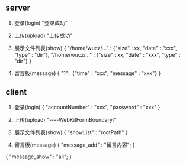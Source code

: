 ## server
1. 登录(login)
"登录成功"

2. 上传(upload)
"上传成功"

3. 展示文件列表(show)
{
    "/home/wucz/..." : {"size" : xx, "date" : "xxx", "type" : "dir"},
    "/home/wucz/..." : {"size" : xx, "date" : "xxx", "type" : "dir"}
}

4. 留言板(message)
{
    "1" : {"time" : "xxx", "message" : "xxx"}
}

## client
1. 登录(login)
{
    "accountNumber" : "xxx", 
    "password" : "xxx"
}

2. 上传(upload)
"----WebKitFormBoundaryi"

3. 展示文件列表(show)
{
    "showList" : "rootPath"
}

4. 留言板(message)
{
    "message_add" : "留言内容";
}

{
    "message_show" : "all";
}